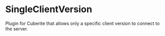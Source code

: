 SingleClientVersion
===================

Plugin for Cuberite that allows only a specific client version to connect to the server.
